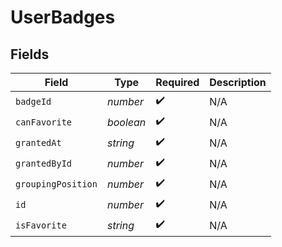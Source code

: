 # UserBadges


## Fields

| Field              | Type               | Required           | Description        |
| ------------------ | ------------------ | ------------------ | ------------------ |
| `badgeId`          | *number*           | :heavy_check_mark: | N/A                |
| `canFavorite`      | *boolean*          | :heavy_check_mark: | N/A                |
| `grantedAt`        | *string*           | :heavy_check_mark: | N/A                |
| `grantedById`      | *number*           | :heavy_check_mark: | N/A                |
| `groupingPosition` | *number*           | :heavy_check_mark: | N/A                |
| `id`               | *number*           | :heavy_check_mark: | N/A                |
| `isFavorite`       | *string*           | :heavy_check_mark: | N/A                |